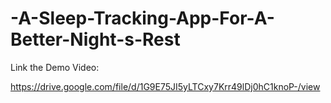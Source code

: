 # -A-Sleep-Tracking-App-For-A-Better-Night-s-Rest

Link the Demo Video:

https://drive.google.com/file/d/1G9E75JI5yLTCxy7Krr49lDj0hC1knoP-/view
